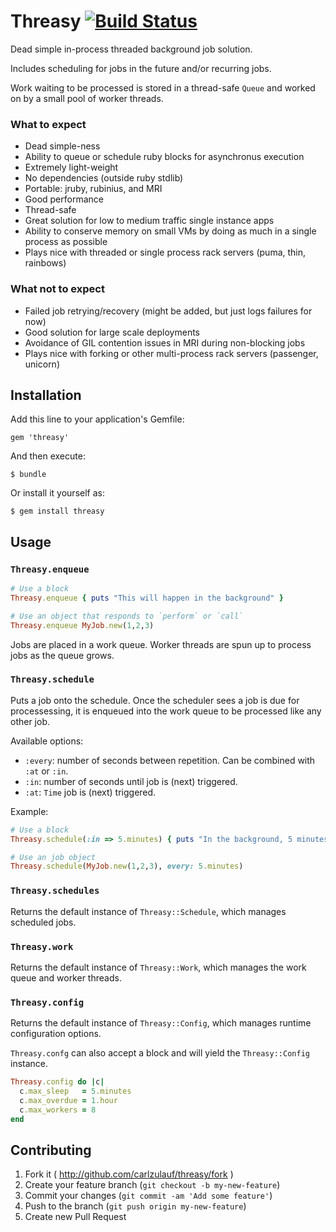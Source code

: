 # Threasy [![Build Status][travis-image]][travis-link]

[travis-image]: https://secure.travis-ci.org/carlzulauf/threasy.png?branch=master
[travis-link]: http://travis-ci.org/carlzulauf/threasy

Dead simple in-process threaded background job solution.

Includes scheduling for jobs in the future and/or recurring jobs.

Work waiting to be processed is stored in a thread-safe `Queue` and worked on by a small pool of worker threads.

### What to expect

* Dead simple-ness
* Ability to queue or schedule ruby blocks for asynchronus execution
* Extremely light-weight
* No dependencies (outside ruby stdlib)
* Portable: jruby, rubinius, and MRI
* Good performance
* Thread-safe
* Great solution for low to medium traffic single instance apps
* Ability to conserve memory on small VMs by doing as much in a single process as possible
* Plays nice with threaded or single process rack servers (puma, thin, rainbows)

### What __not__ to expect

* Failed job retrying/recovery (might be added, but just logs failures for now)
* Good solution for large scale deployments
* Avoidance of GIL contention issues in MRI during non-blocking jobs
* Plays nice with forking or other multi-process rack servers (passenger, unicorn)

## Installation

Add this line to your application's Gemfile:

    gem 'threasy'

And then execute:

    $ bundle

Or install it yourself as:

    $ gem install threasy

## Usage

### `Threasy.enqueue`

```ruby
# Use a block
Threasy.enqueue { puts "This will happen in the background" }

# Use an object that responds to `perform` or `call`
Threasy.enqueue MyJob.new(1,2,3)
```

Jobs are placed in a work queue. Worker threads are spun up to process jobs as the queue grows.

### `Threasy.schedule`

Puts a job onto the schedule. Once the scheduler sees a job is due for processessing, it is enqueued into the work queue to be processed like any other job.

Available options:

* `:every`: number of seconds between repetition. Can be combined with `:at` or `:in`.
* `:in`: number of seconds until job is (next) triggered.
* `:at`: `Time` job is (next) triggered.

Example:

```ruby
# Use a block
Threasy.schedule(:in => 5.minutes) { puts "In the background, 5 minutes from now" }

# Use an job object
Threasy.schedule(MyJob.new(1,2,3), every: 5.minutes)
```

### `Threasy.schedules`

Returns the default instance of `Threasy::Schedule`, which manages scheduled jobs.

### `Threasy.work`

Returns the default instance of `Threasy::Work`, which manages the work queue and worker threads.

### `Threasy.config`

Returns the default instance of `Threasy::Config`, which manages runtime configuration options.

`Threasy.confg` can also accept a block and will yield the `Threasy::Config` instance.

```ruby
Threasy.config do |c|
  c.max_sleep   = 5.minutes
  c.max_overdue = 1.hour
  c.max_workers = 8
end
```

## Contributing

1. Fork it ( http://github.com/carlzulauf/threasy/fork )
2. Create your feature branch (`git checkout -b my-new-feature`)
3. Commit your changes (`git commit -am 'Add some feature'`)
4. Push to the branch (`git push origin my-new-feature`)
5. Create new Pull Request
